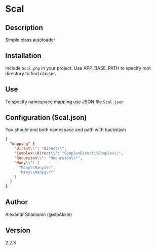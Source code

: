 # Scal

## Description

Simple class autoloader

## Installation

Include `Scal.php` in your project.
Use APP_BASE_PATH to specify root directory to find classes

## Use

To specify namespace mapping use JSON file `Scal.json`

## Configuration (Scal.json)

You should end both namespace and path with backslash

```json
{
  "mapping" {
    "Direct\\": "Direct\\",
    "Complex\\Direct\\": "ComplexDirect\\Complex\\",
    "Recursion\\": "Recursion\\*",
    "Many\\": [
      "Many\\Many1\\",
      "Many\\Many2\\*"
    ]
  }
}
```

## Author

Alexandr Shamanin (@slpAkkie)

## Version

2.2.3
